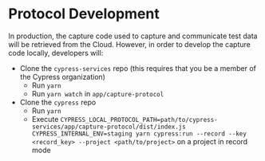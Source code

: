 # Protocol Development

In production, the capture code used to capture and communicate test data will be retrieved from the Cloud. However, in order to develop the capture code locally, developers will:

* Clone the `cypress-services` repo (this requires that you be a member of the Cypress organization)
  * Run `yarn`
  * Run `yarn watch` in `app/capture-protocol`
* Clone the `cypress` repo
  * Run `yarn`
  * Execute `CYPRESS_LOCAL_PROTOCOL_PATH=path/to/cypress-services/app/capture-protocol/dist/index.js CYPRESS_INTERNAL_ENV=staging yarn cypress:run --record --key <record_key> --project <path/to/project>` on a project in record mode

